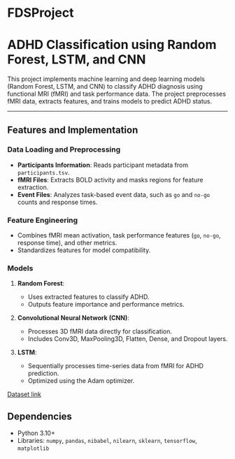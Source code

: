 # FDSProject
# ADHD Classification using Random Forest, LSTM, and CNN

This project implements machine learning and deep learning models (Random Forest, LSTM, and CNN) to classify ADHD diagnosis using functional MRI (fMRI) and task performance data. The project preprocesses fMRI data, extracts features, and trains models to predict ADHD status.

---

## Features and Implementation

### Data Loading and Preprocessing
- **Participants Information**: Reads participant metadata from `participants.tsv`.
- **fMRI Files**: Extracts BOLD activity and masks regions for feature extraction.
- **Event Files**: Analyzes task-based event data, such as `go` and `no-go` counts and response times.

### Feature Engineering
- Combines fMRI mean activation, task performance features (`go`, `no-go`, response time), and other metrics.
- Standardizes features for model compatibility.

### Models
1. **Random Forest**:
   - Uses extracted features to classify ADHD.
   - Outputs feature importance and performance metrics.

2. **Convolutional Neural Network (CNN)**:
   - Processes 3D fMRI data directly for classification.
   - Includes Conv3D, MaxPooling3D, Flatten, Dense, and Dropout layers.

3. **LSTM**:
   - Sequentially processes time-series data from fMRI for ADHD prediction.
   - Optimized using the Adam optimizer.

[Dataset link](https://openneuro.org/datasets/ds003500/versions/1.2.0)

## Dependencies
- Python 3.10+
- Libraries: `numpy`, `pandas`, `nibabel`, `nilearn`, `sklearn`, `tensorflow`, `matplotlib`


